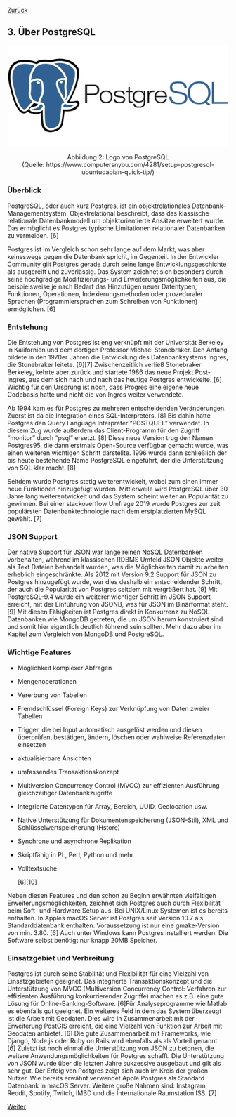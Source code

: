 [Zurück](02_Ueber_JSON.md)

## 3. Über PostgreSQL

<p align="center">
<img width="500" src="img/postgresql-logo.png">
</p>
<p align="center">
Abbildung 2: Logo von PostgreSQL<br>
(Quelle:  https://www.computersnyou.com/4281/setup-postgresql-ubuntudabian-quick-tip/)
</p>




### Überblick

PostgreSQL, oder auch kurz Postgres, ist ein objektrelationales Datenbank-Managementsystem. Objektrelational beschreibt, dass das klassische relationale Datenbankmodell um objektorientierte Ansätze erweitert wurde. Das ermöglicht es Postgres typische Limitationen relationaler Datenbanken zu vermeiden. [6]

Postgres ist im Vergleich schon sehr lange auf dem Markt, was aber keineswegs gegen die Datenbank spricht, im Gegenteil. In der Entwickler Community gilt Postgres gerade durch seine lange Entwicklungsgeschichte als ausgereift und zuverlässig. Das System zeichnet sich besonders durch seine hochgradige Modifizierungs- und Erweiterungsmöglichkeiten aus, die beispielsweise je nach Bedarf das Hinzufügen neuer Datentypen, Funktionen, Operationen, Indexierungsmethoden oder prozeduraler Sprachen (Programmiersprachen zum Schreiben von Funktionen) ermöglichen. [6]



### Entstehung

Die Entstehung von Postgres ist eng verknüpft mit der Universität Berkeley in Kalifornien und dem dortigen Professor Michael Stonebraker. Den Anfang bildete in den 1970er Jahren die Entwicklung des Datenbanksystems Ingres, die Stonebraker leitete. [6]\[7] Zwischenzeitlich verließ Stonebraker Berkeley, kehrte aber zurück und startete 1986 das neue Projekt Post-Ingres, aus dem sich nach und nach das heutige Postgres entwickelte. [6] Wichtig für den Ursprung ist noch, dass Progres eine eigene neue Codebasis hatte und nicht die von Ingres weiter verwendete.

Ab 1994 kam es für Postgres zu mehreren entscheidenden Veränderungen. Zuerst ist da die Integration eines SQL-Interpreters. [8] Bis dahin hatte Postgres den Query Language Interpreter “POSTQUEL” verwendet. In diesem Zug wurde außerdem das Client-Programm für den Zugriff “monitor” durch “psql” ersetzt. [8] Diese neue Version trug den Namen Postgres95, die dann erstmals Open-Source verfügbar gemacht wurde, was einen weiteren wichtigen Schritt darstellte. 1996 wurde dann schließlich der bis heute bestehende Name PostgreSQL eingeführt, der die Unterstützung von SQL klar macht. [8]

Seitdem wurde Postgres stetig weiterentwickelt, wobei zum einen immer neue Funktionen hinzugefügt wurden. Mittlerweile wird PostgreSQL über 30 Jahre lang weiterentwickelt und das System scheint weiter an Popularität zu gewinnen. Bei einer stackoverflow Umfrage 2019 wurde Postgres zur zeit populärsten Datenbanktechnologie nach dem erstplatzierten MySQL gewählt. [7]



### JSON Support

Der native Support für JSON war lange reinen NoSQL Datenbanken vorbehalten, während im klassischen RDBMS Umfeld JSON Objekte weiter als Text Dateien behandelt wurden, was die Möglichkeiten damit zu arbeiten erheblich eingeschränkte. Als 2012 mit Version 9.2 Support für JSON zu Postgres hinzugefügt wurde, war dies deshalb ein entscheidender Schritt, der auch die Popularität von Postgres seitdem mit vergrößert hat. [9] Mit PostgreSQL-9.4 wurde ein weiterer wichtiger Schritt im JSON Support erreicht, mit der Einführung von JSONB, was für JSON im Binärformat steht. [9] Mit diesen Fähigkeiten ist Postgres direkt in Konkurrenz zu NoSQL Datenbanken wie MongoDB getreten, die um JSON herum konstruiert sind und somit hier eigentlich deutlich führend sein sollten. Mehr dazu aber im Kapitel zum Vergleich von MongoDB und PostgreSQL.

### Wichtige Features

- Möglichkeit komplexer Abfragen

- Mengenoperationen

- Vererbung von Tabellen

- Fremdschlüssel (Foreign Keys) zur Verknüpfung von Daten zweier Tabellen

- Trigger, die bei Input automatisch ausgelöst werden und diesen überprüfen, bestätigen, ändern, löschen oder wahlweise Referenzdaten einsetzen

- aktualisierbare Ansichten

- umfassendes Transaktionskonzept

- Multiversion Concurrency Control (MVCC) zur effizienten Ausführung gleichzeitiger Datenbankzugriffe

- Integrierte Datentypen für Array, Bereich, UUID, Geolocation usw.

- Native Unterstützung für Dokumentenspeicherung (JSON-Stil), XML und Schlüsselwertspeicherung (Hstore)

- Synchrone und asynchrone Replikation

- Skriptfähig in PL, Perl, Python und mehr

- Volltextsuche

  [6]\[10]

Neben diesen Features und den schon zu Beginn erwähnten vielfältigen Erweiterungsmöglichkeiten, zeichnet sich Postgres auch durch Flexibilität beim Soft- und Hardware Setup aus. Bei UNIX/Linux Systemen ist es bereits enthalten. In Apples macOS Server ist Postgres seit Version 10.7 als Standarddatenbank enthalten. Voraussetzung ist nur eine gmake-Version von min. 3.80. [6] Auch unter Windows kann Postgres installiert werden. Die Software selbst benötigt nur knapp 20MB Speicher.



### Einsatzgebiet und Verbreitung

Postgres ist durch seine Stabilität und Flexibilität für eine Vielzahl von Einsatzgebieten geeignet. Das integrierte Transaktionskonzept und die Unterstützung von MVCC (Multiversion Concurrency Control: Verfahren zur effizienten Ausführung konkurrierender Zugriffe) machen es z.B. eine gute Lösung für Online-Banking-Software. [6]Für Analyseprogramme wie Matlab es ebenfalls gut geeignet. Ein weiteres Feld in dem das System überzeugt ist die Arbeit mit Geodaten. Dies wird in Zusammenarbeit mit der Erweiterung PostGIS erreicht, die eine Vielzahl von Funktion zur Arbeit mit Geodaten anbietet. [6] Die gute Zusammenarbeit mit Frameworks, wie Django, Node.js oder Ruby on Rails wird ebenfalls als als Vorteil genannt. [6] Zuletzt ist noch einmal die Unterstützung von JSON zu betonen, die weitere Anwendungsmöglichkeiten für Postgres schafft. Die Unterstützung von JSON wurde über die letzten Jahre sukzessive ausgebaut und gilt als sehr gut. 
Der Erfolg von Postgres zeigt sich auch im Kreis der großen Nutzer. Wie bereits erwähnt verwendet Apple Postgres als Standard Datenbank in macOS Server. Weitere große Nahmen sind: Instagram, Reddit, Spotify, Twitch, IMBD und die Internationale Raumstation ISS. [7]



[Weiter](04_Ueber_MongoDB.md)